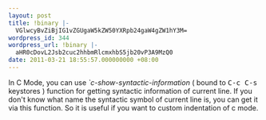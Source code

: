 ```yaml
---
layout: post
title: !binary |-
  VGlwcyBvZiBjIG1vZGUgaW5kZW50YXRpb24gaW4gZW1hY3M=
wordpress_id: 344
wordpress_url: !binary |-
  aHR0cDovL2Jsb2cuc2hhbmRlcmxhbS5jb20vP3A9MzQ0
date: 2011-03-21 18:55:57.000000000 +08:00
---
```

In C Mode, you can use <var>`c-show-syntactic-information</var> ( bound to <kbd>C-c C-s</kbd> keystores ) function for getting syntactic information of current line. If you don't know what name the syntactic symbol of current line is, you can get it via this function. So it is useful if you want to custom indentation of c mode.
